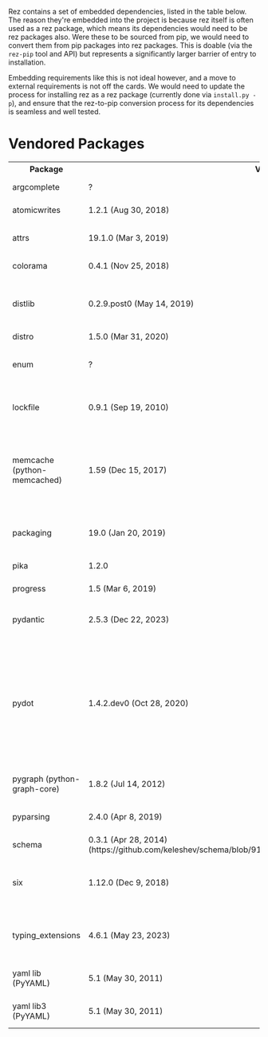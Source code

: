 
Rez contains a set of embedded dependencies, listed in the table below. The reason
they're embedded into the project is because rez itself is often used as a rez
package, which means its dependencies would need to be rez packages also. Were these
to be sourced from pip, we would need to convert them from pip packages into rez
packages. This is doable (via the `rez-pip` tool and API) but represents a
significantly larger barrier of entry to installation.

Embedding requirements like this is not ideal however, and a move to external
requirements is not off the cards. We would need to update the process for
installing rez as a rez package (currently done via `install.py -p`), and ensure
that the rez-to-pip conversion process for its dependencies is seamless and well
tested.


# Vendored Packages

<table>
<tr>
<th>Package</th>
<th>Version</th>
<th>License</th>
<th>Note</th>
</tr>

<!-- ######################################################### -->
<tr><td>
argcomplete
</td><td>
?
</td><td>
Apache 2.0
</td><td>
https://github.com/kislyuk/argcomplete<br>
Our version seems patched.
</td></tr>

<!-- ######################################################### -->
<tr><td>
atomicwrites
</td><td>
1.2.1 (Aug 30, 2018)
</td><td>
MIT
</td><td>
https://github.com/untitaker/python-atomicwrites
</td></tr>

<!-- ######################################################### -->
<tr><td>
attrs
</td><td>
19.1.0 (Mar 3, 2019)
</td><td>
MIT
</td><td>
https://github.com/python-attrs/attrs<br>
Added (July 2019) to enable the use of packaging lib that depends on it.
</td></tr>

<!-- ######################################################### -->
<tr><td>
colorama
</td><td>
0.4.1 (Nov 25, 2018)
</td><td>
BSD 3-Clause
</td><td>
https://github.com/tartley/colorama<br>
</td></tr>

<!-- ######################################################### -->
<tr><td>
distlib
</td><td>
0.2.9.post0 (May 14, 2019)
</td><td>
PYTHON SOFTWARE FOUNDATION LICENSE VERSION 2
</td><td>
https://bitbucket.org/pypa/distlib/src/master/<br>
Updated (June 2019) to enable wheel distribution based installations.
</td></tr>

<!-- ######################################################### -->
<tr><td>
distro
</td><td>
1.5.0 (Mar 31, 2020)
</td><td>
Apache 2.0
</td><td>
https://github.com/python-distro/distro
</td></tr>

<!-- ######################################################### -->
<tr><td>
enum
</td><td>
?
</td><td>
BSD
</td><td>
https://pypi.org/project/enum34/<br>
By looking at the code, it's probably enum34. If so, the latest version is
1.1.6 (May 15, 2016)
</td></tr>

<!-- ######################################################### -->
<tr><td>
lockfile
</td><td>
0.9.1 (Sep 19, 2010)
</td><td>
MIT
</td><td>
https://github.com/openstack-archive/pylockfile<br>
Deprecated project, recommends upgrading to
https://github.com/harlowja/fasteners
</td></tr>

<!-- ######################################################### -->
<tr><td>
memcache (python-memcached)
</td><td>
1.59 (Dec 15, 2017)
</td><td>
PYTHON SOFTWARE FOUNDATION LICENSE VERSION 2
</td><td>
https://github.com/linsomniac/python-memcached<br>
We could try to move to a more maintained package like pymemcache from
pinterest. NOTE: A port to redis may be a better option, people are more
familiar with it and it already has a good python client that supports conn
pooling.
</td></tr>

<!-- ######################################################### -->
<tr><td>
packaging
</td><td>
19.0 (Jan 20, 2019)
</td><td>
Duel license, Apache 2.0, BSD 2-Clause
</td><td>
https://github.com/pypa/packaging<br>
Added (July 2019) to enable PEP440 compatible versions handling.
</td></tr>

<!-- ######################################################### -->
<tr><td>
pika
</td><td>
1.2.0
</td><td>
BSD 3-Clause
</td><td>
https://github.com/pika/pika
</td></tr>


<!-- ######################################################### -->
<tr><td>
progress
</td><td>
1.5 (Mar 6, 2019)
</td><td>
ISC
</td><td>
https://github.com/verigak/progress<br>
Upgraded from 1.2 to 1.5 as of Oct 16 2019
</td></tr>

<!-- ######################################################### -->
<tr><td>
pydantic
</td><td>
2.5.3 (Dec 22, 2023)
</td><td>
MIT
</td><td>
https://github.com/pydantic/pydantic<br>

* No changes from source.
</td></tr>

<!-- ######################################################### -->
<tr><td>
pydot
</td><td>
1.4.2.dev0 (Oct 28, 2020)
</td><td>
MIT
</td><td>
https://github.com/pydot/pydot<br>

* Updated (July 2019) in order to update pyparsing lib which in turn is
required by the packaging library. Updated (Aug 2019) for py3.
* Updated (Nov 2020) for finding right dot executable on Windows + Anaconda,
see [pydot/pydot#205](https://github.com/pydot/pydot/issues/205) for detail.
Also, pydot has not bumping version for a long time, log down commit change
here: a10ced4 -> 03533f3
</td></tr>

<!-- ######################################################### -->
<tr><td>
pygraph (python-graph-core)
</td><td>
1.8.2 (Jul 14, 2012)
</td><td>
MIT
</td><td>
https://github.com/pmatiello/python-graph<br>
No longer maintained, moved to https://github.com/Shoobx/python-graph
</td></tr>

<!-- ######################################################### -->
<tr><td>
pyparsing
</td><td>
2.4.0 (Apr 8, 2019)
</td><td>
MIT
</td><td>
https://github.com/pyparsing/pyparsing<br>
Updated (July 2019) along with pydot to allow for packaging lib to be used.
</td></tr>

<!-- ######################################################### -->
<tr><td>
schema
</td><td>
0.3.1 (Apr 28, 2014) (https://github.com/keleshev/schema/blob/916ba05e22b7b370b3586f97c40695e7b9e7fe33)
</td><td>
MIT
</td><td>
https://github.com/keleshev/schema<br>
Our version is patched.
</td></tr>

<!-- ######################################################### -->
<tr><td>
six
</td><td>
1.12.0 (Dec 9, 2018)
</td><td>
MIT
</td><td>
https://github.com/benjaminp/six<br>
Updated (July 2019) to coincide with packaging lib addition that depends on.
Also now required to support py2/3 interoperability.
</td></tr>

<!-- ######################################################### -->
<tr><td>
typing_extensions
</td><td>
4.6.1 (May 23, 2023)
</td><td>
PYTHON SOFTWARE FOUNDATION LICENSE VERSION 2
</td><td>
https://github.com/python/typing_extensions<br>
No changes from source.
</td></tr>

<!-- ######################################################### -->
<tr><td>
yaml lib (PyYAML)
</td><td>
5.1 (May 30, 2011)
</td><td>
MIT
</td><td>
https://github.com/yaml/pyyaml<br>
No changes but must maintain separate version between py2 and py3 for time being.
</td></tr>

<!-- ######################################################### -->
<tr><td>
yaml lib3 (PyYAML)
</td><td>
5.1 (May 30, 2011)
</td><td>
MIT
</td><td>
https://github.com/yaml/pyyaml<br>
No changes but must maintain separate version between py2 and py3 for time being.
</td></tr>

</table>
